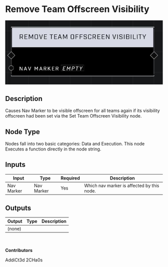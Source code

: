 # Remove Team Offscreen Visibility
![](../../../.gitbook/assets/remove-team-offscreen-visibility.JPG)
## Description
Causes Nav Marker to be visible offscreen for all teams again if its visibility offscreen had been set via the Set Team Offscreen Visibility node.

## Node Type
Nodes fall into two basic categories: Data and Execution. This node Executes a function directly in the node string.

## Inputs
| Input | Type | Required | Description |
|------------------|------------------|----------|--------------------------------------------------------------|
| Nav Marker | Nav Marker | Yes | Which nav marker is affected by this node. |

## Outputs
| Output | Type | Description |
|------------------|------------------|--------------------------------------------------------------|
| (none) | | |

\
\
**Contributors**

AddiCt3d 2CHa0s